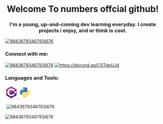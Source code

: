 <h1 align="center">Welcome To numbers offcial github!</h1>
<h3 align="center">I'm a young, up-and-coming dev learning everyday. I create projects i enjoy, and or think is cool.</h3>

<p align="left"> <a href="https://github.com/ryo-ma/github-profile-trophy"><img src="https://github-profile-trophy.vercel.app/?username=9843679346793i676" alt="9843679346793i676" /></a> </p>

<h3 align="left">Connect with me:</h3>
<p align="left">
<a href="https://www.youtube.com/c/9843679346793i676" target="blank"><img align="center" src="https://raw.githubusercontent.com/rahuldkjain/github-profile-readme-generator/master/src/images/icons/Social/youtube.svg" alt="9843679346793i676" height="30" width="40" /></a>
<a href="https://discord.gg/https://discord.gg/CSTdeUJd" target="blank"><img align="center" src="https://raw.githubusercontent.com/rahuldkjain/github-profile-readme-generator/master/src/images/icons/Social/discord.svg" alt="https://discord.gg/CSTdeUJd" height="30" width="40" /></a>
</p>

<h3 align="left">Languages and Tools:</h3>
<p align="left"> <a href="https://www.w3schools.com/cs/" target="_blank" rel="noreferrer"> <img src="https://raw.githubusercontent.com/devicons/devicon/master/icons/csharp/csharp-original.svg" alt="csharp" width="40" height="40"/> </a> <a href="https://www.python.org" target="_blank" rel="noreferrer"> <img src="https://raw.githubusercontent.com/devicons/devicon/master/icons/python/python-original.svg" alt="python" width="40" height="40"/> </a> </p>

<p>&nbsp;<img align="center" src="https://github-readme-stats.vercel.app/api?username=9843679346793i676&show_icons=true&locale=en" alt="9843679346793i676" /></p>

<p><img align="center" src="https://github-readme-streak-stats.herokuapp.com/?user=9843679346793i676&" alt="9843679346793i676" /></p>
